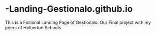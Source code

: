 # -Landing-Gestionalo.github.io
This is a Fictional Landing Page of Gestionalo. Our Final project with my peers of Holberton Schools
